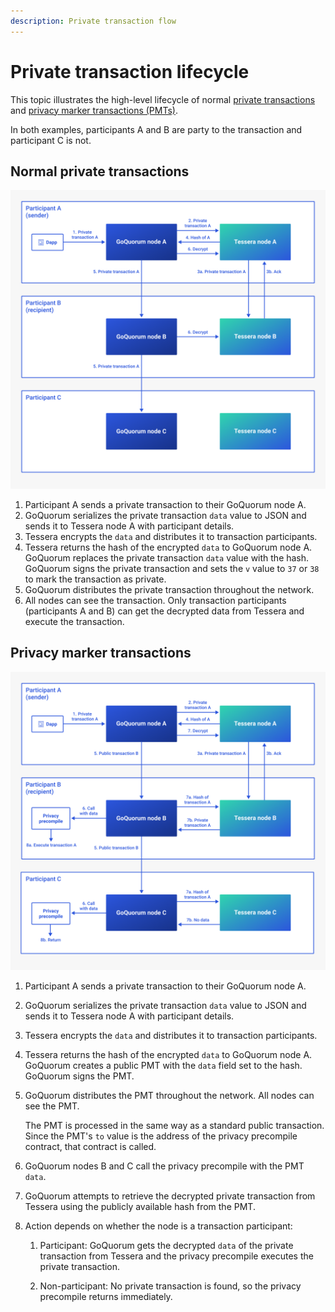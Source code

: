 ```yaml
---
description: Private transaction flow
---
```


# Private transaction lifecycle

This topic illustrates the high-level lifecycle of normal [private transactions](private-and-public.md#private-transactions)
and [privacy marker transactions (PMTs)](privacy-marker-transactions.md).

In both examples, participants A and B are party to the transaction and participant C is not.

## Normal private transactions

![Private transaction flow](../../images/PrivateTxnFlow.png)

1. Participant A sends a private transaction to their GoQuorum node A.
1. GoQuorum serializes the private transaction `data` value to JSON and sends it to Tessera node A with participant details.
1. Tessera encrypts the `data` and distributes it to transaction participants.
1. Tessera returns the hash of the encrypted `data` to GoQuorum node A.
  GoQuorum replaces the private transaction `data` value with the hash.
  GoQuorum signs the private transaction and sets the `v` value to `37` or `38` to mark the transaction as private.
1. GoQuorum distributes the private transaction throughout the network.
1. All nodes can see the transaction.
  Only transaction participants (participants A and B) can get the decrypted data from Tessera and execute the transaction.

## Privacy marker transactions

![Privacy marker transaction flow](../../images/PMTFlow.png)

1. Participant A sends a private transaction to their GoQuorum node A.
1. GoQuorum serializes the private transaction `data` value to JSON and sends it to Tessera node A with participant details.
1. Tessera encrypts the `data` and distributes it to transaction participants.
1. Tessera returns the hash of the encrypted `data` to GoQuorum node A.
  GoQuorum creates a public PMT with the `data` field set to the hash.
  GoQuorum signs the PMT.
1. GoQuorum distributes the PMT throughout the network.
  All nodes can see the PMT.

    The PMT is processed in the same way as a standard public transaction.
    Since the PMT's `to` value is the address of the privacy precompile contract, that contract is called.

1. GoQuorum nodes B and C call the privacy precompile with the PMT `data`.
1. GoQuorum attempts to retrieve the decrypted private transaction from Tessera using the publicly available hash from
  the PMT.
1. Action depends on whether the node is a transaction participant:

    1. Participant: GoQuorum gets the decrypted `data` of the private transaction from Tessera and the privacy
  precompile executes the private transaction.

    1. Non-participant: No private transaction is found, so the privacy precompile returns immediately.
